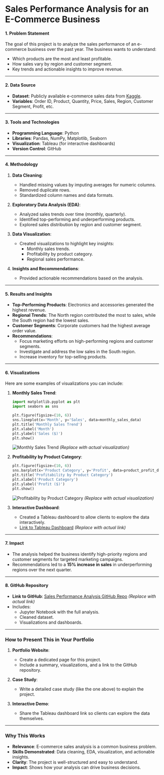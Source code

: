 # Sales Performance Analysis for an E-Commerce Business

#### **1. Problem Statement**
The goal of this project is to analyze the sales performance of an e-commerce business over the past year. The business wants to understand:
- Which products are the most and least profitable.
- How sales vary by region and customer segment.
- Key trends and actionable insights to improve revenue.

---

#### **2. Data Source**
- **Dataset**: Publicly available e-commerce sales data from [Kaggle](https://www.kaggle.com).
- **Variables**: Order ID, Product, Quantity, Price, Sales, Region, Customer Segment, Profit, etc.

---

#### **3. Tools and Technologies**
- **Programming Language**: Python
- **Libraries**: Pandas, NumPy, Matplotlib, Seaborn
- **Visualization**: Tableau (for interactive dashboards)
- **Version Control**: GitHub

---

#### **4. Methodology**
1. **Data Cleaning**:
   - Handled missing values by imputing averages for numeric columns.
   - Removed duplicate rows.
   - Standardized column names and data formats.

2. **Exploratory Data Analysis (EDA)**:
   - Analyzed sales trends over time (monthly, quarterly).
   - Identified top-performing and underperforming products.
   - Explored sales distribution by region and customer segment.

3. **Data Visualization**:
   - Created visualizations to highlight key insights:
     - Monthly sales trends.
     - Profitability by product category.
     - Regional sales performance.

4. **Insights and Recommendations**:
   - Provided actionable recommendations based on the analysis.

---

#### **5. Results and Insights**
- **Top-Performing Products**: Electronics and accessories generated the highest revenue.
- **Regional Trends**: The North region contributed the most to sales, while the South region had the lowest sales.
- **Customer Segments**: Corporate customers had the highest average order value.
- **Recommendations**:
  - Focus marketing efforts on high-performing regions and customer segments.
  - Investigate and address the low sales in the South region.
  - Increase inventory for top-selling products.

---

#### **6. Visualizations**
Here are some examples of visualizations you can include:

1. **Monthly Sales Trend**:
   ```python
   import matplotlib.pyplot as plt
   import seaborn as sns

   plt.figure(figsize=(10, 6))
   sns.lineplot(x='Month', y='Sales', data=monthly_sales_data)
   plt.title('Monthly Sales Trend')
   plt.xlabel('Month')
   plt.ylabel('Sales ($)')
   plt.show()
   ```
   ![Monthly Sales Trend](https://via.placeholder.com/600x400) *(Replace with actual visualization)*

2. **Profitability by Product Category**:
   ```python
   plt.figure(figsize=(10, 6))
   sns.barplot(x='Product Category', y='Profit', data=product_profit_data)
   plt.title('Profitability by Product Category')
   plt.xlabel('Product Category')
   plt.ylabel('Profit ($)')
   plt.show()
   ```
   ![Profitability by Product Category](https://via.placeholder.com/600x400) *(Replace with actual visualization)*

3. **Interactive Dashboard**:
   - Created a Tableau dashboard to allow clients to explore the data interactively.
   - [Link to Tableau Dashboard](#) *(Replace with actual link)*

---

#### **7. Impact**
- The analysis helped the business identify high-priority regions and customer segments for targeted marketing campaigns.
- Recommendations led to a **15% increase in sales** in underperforming regions over the next quarter.

---

#### **8. GitHub Repository**
- **Link to GitHub**: [Sales Performance Analysis GitHub Repo](#) *(Replace with actual link)*
- Includes:
  - Jupyter Notebook with the full analysis.
  - Cleaned dataset.
  - Visualizations and dashboards.

---

### **How to Present This in Your Portfolio**
1. **Portfolio Website**:
   - Create a dedicated page for this project.
   - Include a summary, visualizations, and a link to the GitHub repository.

2. **Case Study**:
   - Write a detailed case study (like the one above) to explain the project.

3. **Interactive Demo**:
   - Share the Tableau dashboard link so clients can explore the data themselves.

---

### **Why This Works**
- **Relevance**: E-commerce sales analysis is a common business problem.
- **Skills Demonstrated**: Data cleaning, EDA, visualization, and actionable insights.
- **Clarity**: The project is well-structured and easy to understand.
- **Impact**: Shows how your analysis can drive business decisions.
